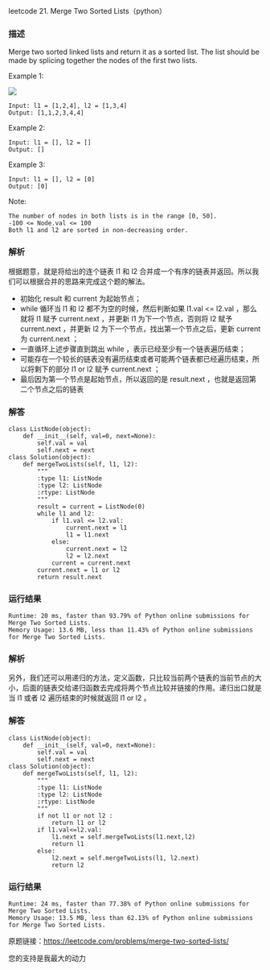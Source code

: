 leetcode  21. Merge Two Sorted Lists（python）

### 描述


Merge two sorted linked lists and return it as a sorted list. The list should be made by splicing together the nodes of the first two lists.


Example 1:

![](https://assets.leetcode.com/uploads/2020/10/03/merge_ex1.jpg)

	Input: l1 = [1,2,4], l2 = [1,3,4]
	Output: [1,1,2,3,4,4]
	
Example 2:


	Input: l1 = [], l2 = []
	Output: []

Example 3:

	Input: l1 = [], l2 = [0]
	Output: [0]


	


Note:

	The number of nodes in both lists is in the range [0, 50].
	-100 <= Node.val <= 100
	Both l1 and l2 are sorted in non-decreasing order.



### 解析

根据题意，就是将给出的连个链表 l1 和 l2 合并成一个有序的链表并返回。所以我们可以根据合并的思路来完成这个题的解法。

* 初始化 result 和 current 为起始节点；
* while 循环当 l1 和 l2 都不为空的时候，然后判断如果 l1.val <= l2.val ，那么就将 l1 赋予 current.next ，并更新 l1 为下一个节点，否则将 l2 赋予 current.next ，并更新 l2 为下一个节点，找出第一个节点之后，更新 current 为 current.next ；
* 一直循环上述步骤直到跳出 while ，表示已经至少有一个链表遍历结束；
* 可能存在一个较长的链表没有遍历结束或者可能两个链表都已经遍历结束，所以将剩下的部分 l1 or l2  赋予 current.next ；
* 最后因为第一个节点是起始节点，所以返回的是 result.next ，也就是返回第二个节点之后的链表


### 解答
				
	class ListNode(object):
	    def __init__(self, val=0, next=None):
	        self.val = val
	        self.next = next
	class Solution(object):
	    def mergeTwoLists(self, l1, l2):
	        """
	        :type l1: ListNode
	        :type l2: ListNode
	        :rtype: ListNode
	        """
	        result = current = ListNode(0)
	        while l1 and l2:
	            if l1.val <= l2.val:
	                current.next = l1
	                l1 = l1.next
	            else:
	                current.next = l2
	                l2 = l2.next
	            current = current.next 
	        current.next = l1 or l2 
	        return result.next	        

            	      
			
### 运行结果

	Runtime: 20 ms, faster than 93.79% of Python online submissions for Merge Two Sorted Lists.
	Memory Usage: 13.6 MB, less than 11.43% of Python online submissions for Merge Two Sorted Lists.

### 解析

另外，我们还可以用递归的方法，定义函数，只比较当前两个链表的当前节点的大小，后面的链表交给递归函数去完成将两个节点比较并链接的作用。递归出口就是当 l1 或者 l2 遍历结束的时候就返回 l1 or l2 。

### 解答
				

	class ListNode(object):
	    def __init__(self, val=0, next=None):
	        self.val = val
	        self.next = next
	class Solution(object):
	    def mergeTwoLists(self, l1, l2):
	        """
	        :type l1: ListNode
	        :type l2: ListNode
	        :rtype: ListNode
	        """
	        if not l1 or not l2 :
	            return l1 or l2
	        if l1.val<=l2.val:
	            l1.next = self.mergeTwoLists(l1.next,l2)
	            return l1
	        else:
	            l2.next = self.mergeTwoLists(l1, l2.next)
	            return l2
	            
	            
	        	
			
### 运行结果

	Runtime: 24 ms, faster than 77.38% of Python online submissions for Merge Two Sorted Lists.
	Memory Usage: 13.5 MB, less than 62.13% of Python online submissions for Merge Two Sorted Lists.


原题链接：https://leetcode.com/problems/merge-two-sorted-lists/



您的支持是我最大的动力
